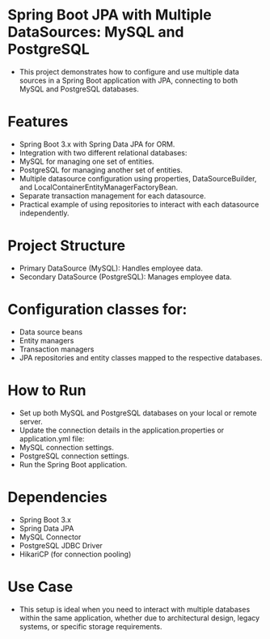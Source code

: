 # Spring Boot JPA with Multiple DataSources: MySQL and PostgreSQL
* This project demonstrates how to configure and use multiple data sources in a Spring Boot application with JPA, connecting to both MySQL and PostgreSQL databases.

# Features
* Spring Boot 3.x with Spring Data JPA for ORM.
* Integration with two different relational databases:
* MySQL for managing one set of entities.
* PostgreSQL for managing another set of entities.
* Multiple datasource configuration using properties, DataSourceBuilder, and LocalContainerEntityManagerFactoryBean.
* Separate transaction management for each datasource.
* Practical example of using repositories to interact with each datasource independently.

# Project Structure
* Primary DataSource (MySQL): Handles employee data.
* Secondary DataSource (PostgreSQL): Manages employee data.

# Configuration classes for:
* Data source beans
* Entity managers
* Transaction managers
* JPA repositories and entity classes mapped to the respective databases.

# How to Run
* Set up both MySQL and PostgreSQL databases on your local or remote server.
* Update the connection details in the application.properties or application.yml file:
* MySQL connection settings.
* PostgreSQL connection settings.
* Run the Spring Boot application.

# Dependencies
* Spring Boot 3.x
* Spring Data JPA
* MySQL Connector
* PostgreSQL JDBC Driver
* HikariCP (for connection pooling)

# Use Case
* This setup is ideal when you need to interact with multiple databases within the same application, whether due to architectural design, legacy systems, or specific storage requirements.
